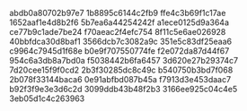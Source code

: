 abdb0a80702b97e7
1b8895c6144c2fb9
ffe4c3b69f1c17ae
1652aaf1e4d8b2f6
5b7ea6a44254242f
a1ece0125d9a364a
ce77b9c1ade7be24
f70aeac2f4efc754
8f11c5e6ae026928
40bbfdca30d8baf1
3566dcb7c3082a9c
351e5c83df25eaa6
c9964c7945d1f68e
b0e9f707550774fe
f2e072da87d44f67
954c6a3db8a7bd0a
f5038442b6fa6457
3d620e27b29374c7
7d20cee15f9f0cd2
2b3f30285dc8c49c
b540750b3bd7f068
2b078f33144baca6
0e91abfbd087b45a
f7913d3e453daac7
b92f3f9e3e3d6c2d
3099ddb43b48f2b3
3166ee925c04c4e5
3eb05d1c4c263963
